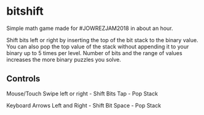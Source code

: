 # bitshift

Simple math game made for #JOWREZJAM2018 in about an hour.  

Shift bits left or right by inserting the top of the bit stack to the binary value.  You can also pop the top value of the stack without appending it to your binary up to 5 times per level.  Number of bits and the range of values increases the more binary puzzles you solve.

## Controls

Mouse/Touch
Swipe left or right - Shift Bits
Tap - Pop Stack

Keyboard
Arrows Left and Right - Shift Bit
Space - Pop Stack
